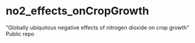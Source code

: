 # no2_effects_onCropGrowth
“Globally ubiquitous negative effects of nitrogen dioxide on crop growth” Public repo
